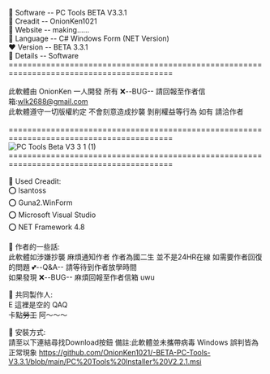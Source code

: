  🎁 Software -- PC Tools BETA V3.3.1 <br />
 🎀 Creadit  -- OnionKen1021<br />
 📀 Website  -- making...... <br />
 🛑 Language -- C# Windows Form (NET Version) <br />
 ❤️ Version  -- BETA 3.3.1 <br />
 🚩 Details  -- Software <br />
 =========================================================================================<br />
 <br />
 此軟體由 OnionKen 一人開發 所有 ❌--BUG-- 請回報至作者信箱:wlk2688@gmail.com<br />
 此軟體遵守一切版權約定 不會刻意造成抄襲 剝削權益等行為 如有 請洽作者<br />
 <br />
 ========================================================================================= <br />
 ![PC Tools Beta V3 3 1 (1)](https://user-images.githubusercontent.com/106968025/204083858-d47a5f16-0cfd-40c5-b2b3-7eb17f6b6a25.png) <br />
 ========================================================================================= <br />
 <br />
 🎁 Used Creadit: <br />
 ⭕ lsantoss <br />
 ⭕ Guna2.WinForm <br />
 ⭕ Microsoft Visual Studio <br />
 ⭕ NET Framework 4.8 <br />
 
 🎁 作者的一些話: <br /> 
 此軟體如涉嫌抄襲 麻煩通知作者 作者為國二生 並不是24HR在線 如需要作者回復的問題 💕--Q&A-- 請等待到作者放學時間 <br />
 如果發現 ❌--BUG-- 麻煩回報至作者信箱 uwu <br />
 
 🎁 共同製作人: <br /> 
 E 這裡是空的 QAQ <br /> 
 卡點~~勞工~~ 阿～～～
 
 🎁 安裝方式: <br /> 
 請至以下連結尋找Download按鈕 備註:此軟體並未攜帶病毒 Windows 誤判皆為正常現象
 https://github.com/OnionKen1021/-BETA-PC-Tools-V3.3.1/blob/main/PC%20Tools%20Installer%20V2.2.1.msi

 
 



